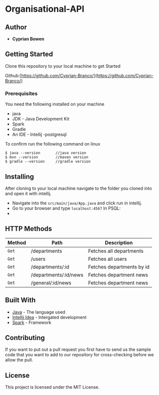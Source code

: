 # Organisational-API

## Author

* **Cyprian Bowen** 

## Getting Started

Clone this repository to your local machine to get Started

Github:[https://github.com/Cyprian-Branco/](https://github.com/Cyprian-Branco/)

### Prerequisites

You need the following installed on your machine
- java
- JDK - Java Development Kit
- Spark
- Gradle
- An IDE - Intellij
-postgresql



To confirm run the following command on linux
```
$ java --version       //java version
$ mvn --version        //maven version
$ gradle --version     //gradle version
```

## Installing

After cloning to your local machine navigate to the folder you cloned into and open it with intellij.
* Navigate into the ``` src/main/java/App.java ``` and click run in intellij.
* Go to your browser and type ``` localhost:4567 ```
In PSQL:
 *
## HTTP Methods

| Method | Path                  | Description               |
| ---    | ---                   | ---                       |
| `Get`  | /departments          | Fetches all departments   |
| `Get`  | /users                | Fetches all users         |
| `Get`  | /departments/:id      | Fetches departments by id |
| `Get`  | /departments/:id/news | Fetches department news   |
| `Get`  | /general/:id/news     | Fetches department news   |

	
## Built With

* [Java](https://www.java.com/) - The language used
* [Intellij Idea](https://www.jetbrains.com/idea/) - Intergated development
* [Spark]() - Framework


## Contributing
If you want to put out a pull request you first have to send us the sample code that you want to add to our repository for cross-checking before we allow the pull.

## License

This project is licensed under the MIT License. 
